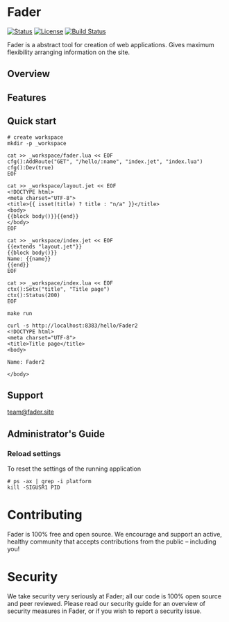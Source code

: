 # Fader

[![Status](https://img.shields.io/badge/status-dev-blue.svg)]()
[![License](http://img.shields.io/badge/license-mit-blue.svg)](https://raw.githubusercontent.com/fasder2/platform/master/LICENSE)
[![Build Status](https://travis-ci.org/inpime/fader.svg?branch=master)](https://travis-ci.org/inpime/fader)

Fader is a abstract tool for creation of web applications. Gives maximum flexibility arranging information on the site.

## Overview

## Features

## Quick start
```shell
# create workspace
mkdir -p _workspace

cat >> _workspace/fader.lua << EOF
cfg():AddRoute("GET", "/hello/:name", "index.jet", "index.lua")
cfg():Dev(true)
EOF

cat >> _workspace/layout.jet << EOF
<!DOCTYPE html>
<meta charset="UTF-8">
<title>{{ isset(title) ? title : "n/a" }}</title>
<body>
{{block body()}}{{end}}
</body>
EOF

cat >> _workspace/index.jet << EOF
{{extends "layout.jet"}}
{{block body()}}
Name: {{name}}
{{end}}
EOF

cat >> _workspace/index.lua << EOF
ctx():Setx("title", "Title page")
ctx():Status(200)
EOF

make run

curl -s http://localhost:8383/hello/Fader2
<!DOCTYPE html>
<meta charset="UTF-8">
<title>Title page</title>
<body>

Name: Fader2

</body>
```

## Support

team@fader.site

## Administrator's Guide

### Reload settings

To reset the settings of the running application

```shell
# ps -ax | grep -i platform
kill -SIGUSR1 PID
```

# Contributing

Fader is 100% free and open source. We encourage and support an active, healthy community that accepts contributions from the public – including you!

# Security

We take security very seriously at Fader; all our code is 100% open source and peer reviewed. Please read our security guide for an overview of security measures in Fader, or if you wish to report a security issue.
